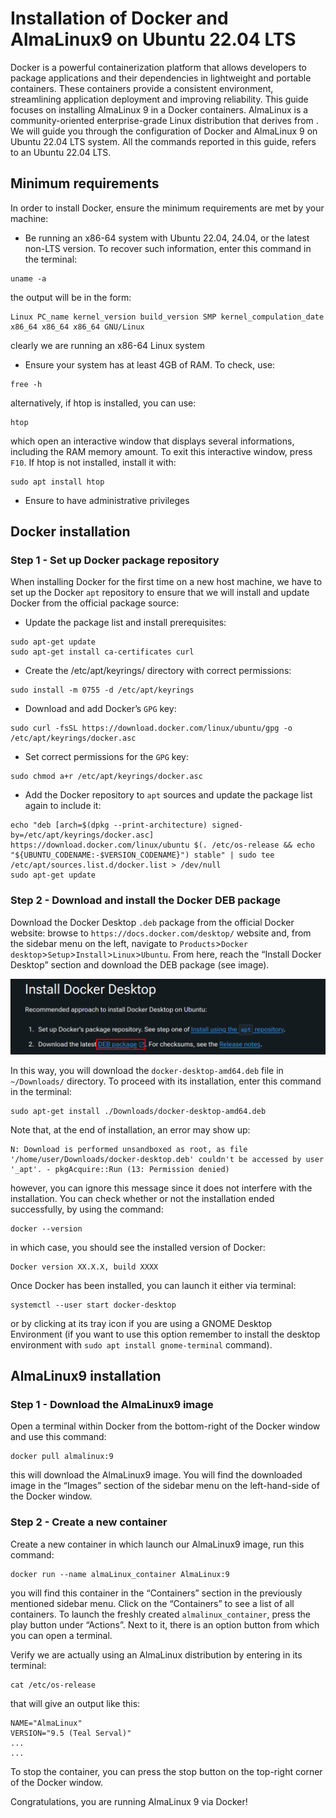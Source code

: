 # Installation of Docker and AlmaLinux9 on Ubuntu 22.04 LTS

Docker is a powerful containerization platform that allows developers to package applications and their dependencies in lightweight and portable containers. These containers provide a consistent environment, streamlining application deployment and improving reliability. This guide focuses on installing AlmaLinux 9 in a Docker containers. AlmaLinux is a community-oriented enterprise-grade Linux distribution that derives from . We will guide you through the configuration of Docker and AlmaLinux 9 on Ubuntu 22.04 LTS system. All the commands reported in this guide, refers to an Ubuntu 22.04 LTS.

## Minimum requirements

In order to install Docker, ensure the minimum requirements are met by your machine:
- Be running an x86-64 system with Ubuntu 22.04, 24.04, or the latest non-LTS version. To recover such information, enter this command in the terminal:
```
uname -a
```
the output will be in the form:
```
Linux PC_name kernel_version build_version SMP kernel_compulation_date x86_64 x86_64 x86_64 GNU/Linux
```
clearly we are running an x86-64 Linux system
- Ensure your system has at least 4GB of RAM. To check, use:
```
free -h
```
alternatively, if htop is installed, you can use:
```
htop
```
which open an interactive window that displays several informations, including the RAM memory amount. To exit this interactive window, press `F10`. If htop is not installed, install it with:
```
sudo apt install htop
```
- Ensure to have administrative privileges

## Docker installation

### Step 1 - Set up Docker package repository 

When installing Docker for the first time on a new host machine, we have to set up the Docker `apt` repository to ensure that we will install and update Docker from the official package source:

- Update the package list and install prerequisites:
```
sudo apt-get update
sudo apt-get install ca-certificates curl
```
- Create the /etc/apt/keyrings/ directory with correct permissions:
```
sudo install -m 0755 -d /etc/apt/keyrings
```
- Download and add Docker’s `GPG` key:
```
sudo curl -fsSL https://download.docker.com/linux/ubuntu/gpg -o /etc/apt/keyrings/docker.asc
```
- Set correct permissions for the `GPG` key:
```
sudo chmod a+r /etc/apt/keyrings/docker.asc
```
- Add the Docker repository to `apt` sources and update the package list again to include it:
```
echo "deb [arch=$(dpkg --print-architecture) signed-by=/etc/apt/keyrings/docker.asc] https://download.docker.com/linux/ubuntu $(. /etc/os-release && echo "${UBUNTU_CODENAME:-$VERSION_CODENAME}") stable" | sudo tee /etc/apt/sources.list.d/docker.list > /dev/null
sudo apt-get update
```

### Step 2 - Download and install the Docker DEB package

Download the Docker Desktop `.deb` package from the official Docker website: browse to `https://docs.docker.com/desktop/` website and, from the sidebar menu on the left, navigate to `Products`>`Docker desktop`>`Setup`>`Install`>`Linux`>`Ubuntu`. From here, reach the “Install Docker Desktop” section and download the DEB package (see image). 

![ezcv logo](https://github.com/Riccardo-Biasissi/Scientific_Computing/blob/main/task01/images/download_deb.png)

In this way, you will download the `docker-desktop-amd64.deb` file in `~/Downloads/` directory. To proceed with its installation, enter this command in the terminal:
```
sudo apt-get install ./Downloads/docker-desktop-amd64.deb
```

Note that, at the end of installation, an error may show up:
```
N: Download is performed unsandboxed as root, as file '/home/user/Downloads/docker-desktop.deb' couldn't be accessed by user '_apt'. - pkgAcquire::Run (13: Permission denied)
```
however, you can ignore this message since it does not interfere with the installation. You can check whether or not the installation ended successfully, by using the command:
```
docker --version
```
in which case, you should see the installed version of Docker:
```
Docker version XX.X.X, build XXXX
```

Once Docker has been installed, you can launch it either via terminal:
```
systemctl --user start docker-desktop
```
or by clicking at its tray icon if you are using a GNOME Desktop Environment (if you want to use this option remember to install the desktop environment with `sudo apt install gnome-terminal` command). 

## AlmaLinux9 installation

### Step 1 - Download the AlmaLinux9 image

Open a terminal within Docker from the bottom-right of the Docker window and use this command:
```
docker pull almalinux:9
```
this will download the AlmaLinux9 image. You will find the downloaded image in the “Images” section of the sidebar menu on the left-hand-side of the Docker window. 

### Step 2 - Create a new container

Create a new container in which launch our AlmaLinux9 image, run this command:
```
docker run --name almaLinux_container AlmaLinux:9
```
you will find this container in the “Containers” section in the previously mentioned sidebar menu. Click on the “Containers” to see a list of all containers. To launch the freshly created `almalinux_container`, press the play button under “Actions”. Next to it, there is an option button from which you can open a terminal. 

Verify we are actually using an AlmaLinux distribution by entering in its terminal:
```
cat /etc/os-release
```
that will give an output like this:
```
NAME="AlmaLinux"
VERSION="9.5 (Teal Serval)"
...
...
```

To stop the container, you can press the stop button on the top-right corner of the Docker window. 

Congratulations, you are running AlmaLinux 9 via Docker!
